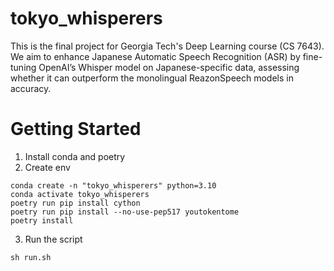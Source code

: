 # tokyo_whisperers
 This is the final project for Georgia Tech's Deep Learning course (CS 7643). We aim to enhance Japanese Automatic Speech Recognition (ASR) by fine-tuning OpenAI’s Whisper model on Japanese-specific data, assessing whether it can outperform the monolingual ReazonSpeech models in accuracy.


# Getting Started
1. Install conda and poetry
2. Create env
```
conda create -n "tokyo_whisperers" python=3.10
conda activate tokyo_whisperers
poetry run pip install cython
poetry run pip install --no-use-pep517 youtokentome
poetry install
```
3. Run the script
```
sh run.sh
```
